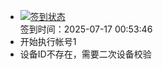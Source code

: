 - [![签到状态](https://github.com/womade/Cloud189-Actions/actions/workflows/main.yml/badge.svg?branch=main)](https://github.com/womade/Cloud189-Actions/actions/workflows/main.yml) <br> 签到时间：2025-07-17 00:53:46
- 开始执行帐号1
- 设备ID不存在，需要二次设备校验
